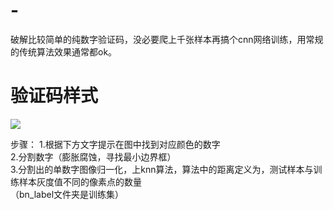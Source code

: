 # -
破解比较简单的纯数字验证码，没必要爬上千张样本再搞个cnn网络训练，用常规的传统算法效果通常都ok。
# 验证码样式
![](https://github.com/WMandy/Color_num_captcha/blob/master/example_images/000000.png)

步骤： 
1.根据下方文字提示在图中找到对应颜色的数字  
2.分割数字（膨胀腐蚀，寻找最小边界框）  
3.分割出的单数字图像归一化，上knn算法，算法中的距离定义为，测试样本与训练样本灰度值不同的像素点的数量  
（bn_label文件夹是训练集）  
